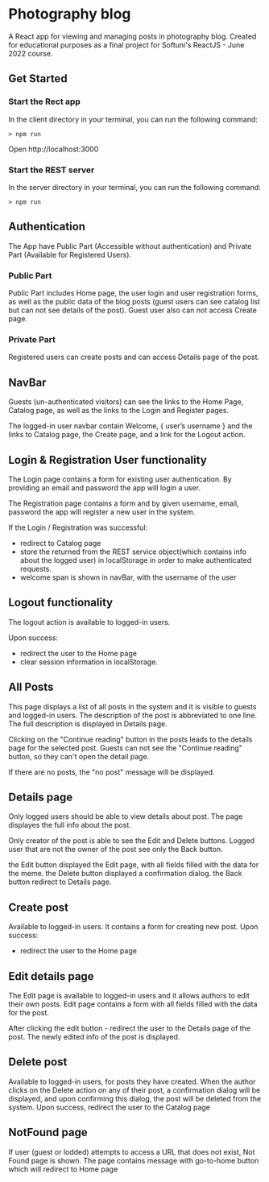 # Photography blog
A React app for viewing and managing posts in photography blog.
Created for educational purposes as a final project for Softuni's ReactJS - June 2022 course.

## Get Started
### Start the Rect app
In the client directory in your terminal, you can run the following command:
```
> npm run
```
Open http://localhost:3000

### Start the REST server
In the server directory in your terminal, you can run the following command:
```
> npm run 
```

## Authentication
The App have Public Part (Accessible without authentication) and Private Part (Available for Registered Users).

### Public Part 
Public Part includes Home page, the user login and user registration forms, as well as the public data of the blog posts (guest users can see catalog list but can not see details of the post). Guest user also can not access Create page.

### Private Part
Registered users can create posts and can access Details page of the post.

## NavBar
Guests (un-authenticated visitors) can see the links to the Home Page, Catalog page, as well as the links to the Login and Register pages.

The logged-in user navbar contain Welcome, { user’s username } and the links to Catalog page, the Create page,  and a link for the Logout action.

## Login & Registration User functionality
The Login page contains a form for existing user authentication. By providing an email and password the app will login a user.

The Registration page contains a form and by given username, email, password  the app will register a new user in the system.

If the Login / Registration was successful:
- redirect to Catalog page
- store the returned from the REST service object(which contains info about the logged user) in localStorage in order to make authenticated requests.
- welcome span is shown in navBar, with the username of the user

## Logout functionality
The logout action is available to logged-in users.

Upon success:
- redirect the user to the Home page
- clear session information in localStorage.

## All Posts
This page displays a list of all posts in the system and it is visible to guests and logged-in users. 
The description of the post is abbreviated to one line. The full description is displayed in Details page.

Clicking on the "Continue reading" button in the posts leads to the details page for the selected post. 
Guests can not see the "Continue reading" button, so they can't open the detail page.

If there are no posts, the "no post" message will be displayed.

## Details page
Only logged users should be able to view details about post. 
The page displayes the full info about the post.

Only creator of the post is able to see the Edit and Delete buttons.
Logged user that are not the owner of the post see only the Back button.

the Edit button displayed the Edit page, with all fields filled with the data for the meme.
the Delete button displayed a confirmation dialog.
the Back button redirect to Details page.

## Create post
Available to logged-in users. It contains a form for creating new post.
Upon success:
- redirect the user to the Home page

## Edit details page
The Edit page is available to logged-in users and it allows authors to edit their own posts. 
Edit page contains a form with all fields filled with the data for the post.

After clicking the edit button - redirect the user to the Details page of the post. The newly edited info of the post is displayed.

## Delete post
Available to logged-in users, for posts they have created. When the author clicks on the Delete action on any of their post, a confirmation dialog will be displayed, and upon confirming this dialog, the post will be deleted from the system.
Upon success, redirect the user to the Catalog page


## NotFound page
If user (guest or lodded) attempts to access a URL that does not exist, Not Found page is shown. The page contains message with go-to-home button which will redirect to Home page
 